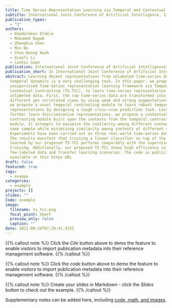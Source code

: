 ```yaml
---
title: Time Series Representation Learning via Temporal and Contextual Contrasting
subtitle: International Joint Conference of Artificial Intelligence, IJCAI, 2021
publication_types:
  - "1"
authors:
  - Emadeldeen Eldele
  - Mohamed Ragab
  - Zhenghua Chen
  - Min Wu
  - Chee-Keong Kwoh
  - Xiaoli Li
  - Cuntai Guan
publication: International Joint Conference of Artificial Intelligence, IJCAI, 2021
publication_short: In International Joint Conference of Artificial Intelligence, IJCAI, 2021
abstract: Learning decent representations from unlabeled time-series data with
  temporal dynamics is a very challenging task. In this paper, we propose an
  unsupervised Time-Series representation learning framework via Temporal and
  Contextual Contrasting (TS-TCC), to learn time-series representation from
  unlabeled data. First, the raw time-series data are transformed into two
  different yet correlated views by using weak and strong augmentations. Second,
  we propose a novel temporal contrasting module to learn robust temporal
  representations by designing a tough cross-view prediction task. Last, to
  further learn discriminative representations, we propose a contextual
  contrasting module built upon the contexts from the temporal contrasting
  module. It attempts to maximize the similarity among different contexts of the
  same sample while minimizing similarity among contexts of different samples.
  Experiments have been carried out on three real-world time-series datasets.
  The results manifest that training a linear classifier on top of the features
  learned by our proposed TS-TCC performs comparably with the supervised
  training. Additionally, our proposed TS-TCC shows high efficiency in
  few-labeled data and transfer learning scenarios. The code is publicly
  available at this https URL
draft: false
featured: true
tags:
  - exampe
categories:
  - example
projects: []
slides: ""
Code: example
image:
  filename: ts_tcc.png
  focal_point: Smart
  preview_only: false
  caption: ""
date: 2021-08-24T07:29:41.915Z
---
```

{{% callout note %}}
Click the *Cite* button above to demo the feature to enable visitors to import publication metadata into their reference management software.
{{% /callout %}}

{{% callout note %}}
Click the *code* button above to demo the feature to enable visitors to import publication metadata into their reference management software.
{{% /callout %}}

{{% callout note %}}
Create your slides in Markdown - click the *Slides* button to check out the example.
{{% /callout %}}

Supplementary notes can be added here, including [code, math, and images](https://wowchemy.com/docs/writing-markdown-latex/).